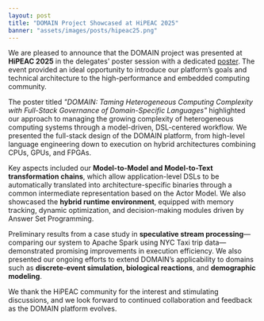 ```yaml
---
layout: post
title: "DOMAIN Project Showcased at HiPEAC 2025"
banner: "assets/images/posts/hipeac25.png"
---
```


We are pleased to announce that the DOMAIN project was presented at **HiPEAC 2025** in the delegates' poster session with a dedicated [poster]({{site.url}}/{{site.baseurl}}/assets/data/poster.pdf). The event provided an ideal opportunity to introduce our platform’s goals and technical architecture to the high-performance and embedded computing community.

The poster titled *"DOMAIN: Taming Heterogeneous Computing Complexity with Full-Stack Governance of Domain-Specific Languages"* highlighted our approach to managing the growing complexity of heterogeneous computing systems through a model-driven, DSL-centered workflow. We presented the full-stack design of the DOMAIN platform, from high-level language engineering down to execution on hybrid architectures combining CPUs, GPUs, and FPGAs.

Key aspects included our **Model-to-Model and Model-to-Text transformation chains**, which allow application-level DSLs to be automatically translated into architecture-specific binaries through a common intermediate representation based on the Actor Model. We also showcased the **hybrid runtime environment**, equipped with memory tracking, dynamic optimization, and decision-making modules driven by Answer Set Programming.

Preliminary results from a case study in **speculative stream processing**—comparing our system to Apache Spark using NYC Taxi trip data—demonstrated promising improvements in execution efficiency. We also presented our ongoing efforts to extend DOMAIN’s applicability to domains such as **discrete-event simulation, biological reactions**, and **demographic modeling**.

We thank the HiPEAC community for the interest and stimulating discussions, and we look forward to continued collaboration and feedback as the DOMAIN platform evolves.
